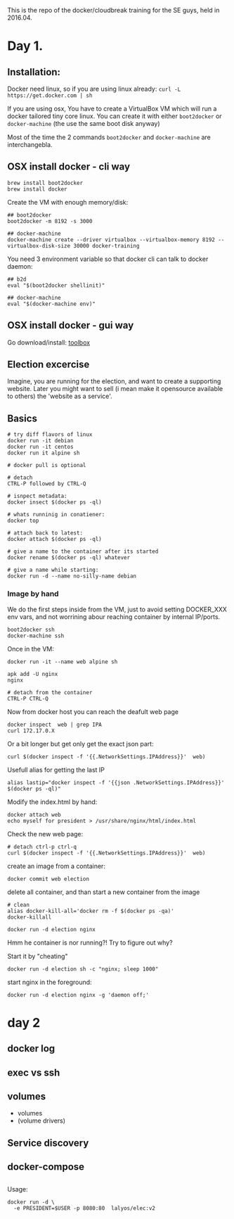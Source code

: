 This is the repo of the docker/cloudbreak training for the SE guys, held in 2016.04.

# Day 1.

## Installation:

Docker need linux, so if you are using linux already: `curl -L https://get.docker.com | sh`

If you are using osx, You have to create a VirtualBox VM which will run a 
docker tailored tiny core linux. You can create it with either `boot2docker` or `docker-machine`
(the use the same boot disk anyway)

Most of the time the 2 commands `boot2docker` and `docker-machine` are interchangebla.

## OSX install docker - cli way

```
brew install boot2docker
brew install docker
```

Create the VM with enough memory/disk:
```
## boot2docker
boot2docker -m 8192 -s 3000

## docker-machine
docker-machine create --driver virtualbox --virtualbox-memory 8192 --virtualbox-disk-size 30000 docker-training
```

You need 3 environment variable so that docker cli can talk to docker daemon:
```
## b2d
eval "$(boot2docker shellinit)"

## docker-machine
eval "$(docker-machine env)"
```

## OSX install docker - gui way

Go download/install: [toolbox](https://www.docker.com/products/docker-toolbox)

## Election excercise

Imagine, you are running for the election, and want to create a supporting website. Later you
might want to sell (i mean make it opensource available to others) the 'website as a service'.

## Basics

```
# try diff flavors of linux
docker run -it debian
docker run -it centos
docker run it alpine sh

# docker pull is optional

# detach
CTRL-P followed by CTRL-Q

# isnpect metadata:
docker insect $(docker ps -ql)

# whats runninig in conatiener:
docker top

# attach back to latest:
docker attach $(docker ps -ql)

# give a name to the container after its started
docker rename $(docker ps -ql) whatever

# give a name while starting:
docker run -d --name no-silly-name debian
```
### Image by hand

We do the first steps inside from the VM, just to avoid setting DOCKER_XXX env vars,
and not worrining abour reaching container by internal IP/ports.

```
boot2docker ssh
docker-machine ssh
```

Once in the VM:
```
docker run -it --name web alpine sh

apk add -U nginx
nginx

# detach from the container
CTRL-P CTRL-Q
```

Now from docker host you can reach the deafult web page
```
docker inspect  web | grep IPA
curl 172.17.0.X
```

Or a bit longer but get only get the exact json part:
```
curl $(docker inspect -f '{{.NetworkSettings.IPAddress}}'  web)
```

Usefull alias for getting the last IP
```
alias lastip="docker inspect -f '{{json .NetworkSettings.IPAddress}}' $(docker ps -ql)"
```

Modify the index.html by hand:

```
docker attach web
echo myself for president > /usr/share/nginx/html/index.html
```

Check the new web page:
```
# detach ctrl-p ctrl-q
curl $(docker inspect -f '{{.NetworkSettings.IPAddress}}'  web)
```

create an image from a container:
```
docker commit web election
```

delete all container, and than start a new container from the image
```
# clean
alias docker-kill-all='docker rm -f $(docker ps -qa)'
docker-killall

docker run -d election nginx
```

Hmm he container is nor running?! Try to figure out why?

Start it by "cheating"

```
docker run -d election sh -c "nginx; sleep 1000"
```

start nginx in the foreground:

```
docker run -d election nginx -g 'daemon off;'
```

# day 2

## docker log
## exec vs ssh

## volumes
- volumes
- (volume drivers)

## Service discovery

## docker-compose


##

Usage:
```
docker run -d \
  -e PRESIDENT=$USER -p 8080:80  lalyos/elec:v2
```
